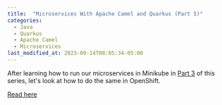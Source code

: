 ```yaml
---
title:  "Microservices With Apache Camel and Quarkus (Part 5)"
categories:
  - Java
  - Quarkus
  - Apache Camel
  - Microservices
last_modified_at: 2023-09-14T08:05:34-05:00
---
```


After learning how to run our microservices in Minikube in [Part 3](https://dzone.com/articles/microservices-with-apache-camel-and-quarkus-part-3) of this series, let's look at how to do the same in OpenShift.

[Read here](https://dzone.com/articles/microservices-with-apache-camel-and-quarkus-part-5)
